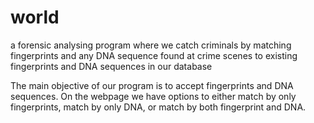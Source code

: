 # world
 a forensic analysing program where we catch criminals by matching fingerprints and any DNA sequence found at crime scenes to existing fingerprints and DNA sequences in our database
 
 The main objective of our program is to accept fingerprints and DNA sequences. On the webpage we have options to either match by only fingerprints, match by only DNA, or match by both fingerprint and DNA.
